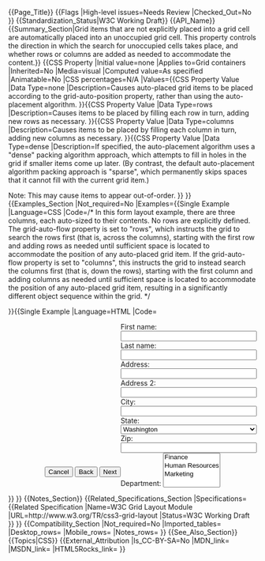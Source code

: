 {{Page_Title}}
{{Flags
|High-level issues=Needs Review
|Checked_Out=No
}}
{{Standardization_Status|W3C Working Draft}}
{{API_Name}}
{{Summary_Section|Grid items that are not explicitly placed into a grid cell are automatically placed into an unoccupied grid cell. This property controls the direction in which the search for unoccupied cells takes place, and whether rows or columns are added as needed to accommodate the content.}}
{{CSS Property
|Initial value=none
|Applies to=Grid containers
|Inherited=No
|Media=visual
|Computed value=As specified
|Animatable=No
|CSS percentages=N/A
|Values={{CSS Property Value
|Data Type=none
|Description=Causes auto-placed grid items to be placed according to the grid-auto-position property, rather than using the auto-placement algorithm.
}}{{CSS Property Value
|Data Type=rows
|Description=Causes items to be placed by filling each row in turn, adding new rows as necessary.
}}{{CSS Property Value
|Data Type=columns
|Description=Causes items to be placed by filling each column in turn, adding new columns as necessary.
}}{{CSS Property Value
|Data Type=dense
|Description=If specified, the auto-placement algorithm uses a "dense" packing algorithm approach, which attempts to fill in holes in the grid if smaller items come up later. (By contrast, the default auto-placement algorithm packing approach is "sparse", which permanently skips spaces that it cannot fill with the current grid item.)

Note: This may cause items to appear out-of-order.
}}
}}
{{Examples_Section
|Not_required=No
|Examples={{Single Example
|Language=CSS
|Code=/*
In this form layout example, there are three columns, each auto-sized to their
contents. No rows are explicitly defined. The grid-auto-flow property is set to "rows", 
which instructs the grid to search the rows first (that is, across the columns), 
starting with the first row and adding rows as needed until sufficient space 
is located to accommodate the position of any auto-placed grid item.
If the grid-auto-flow property is set to "columns", this instructs the grid to instead
search the columns first (that is, down the rows), starting with the first column
and adding columns as needed until sufficient space is located to accommodate 
the position of any auto-placed grid item, resulting in a significantly different
object sequence within the grid.
*/
<style type="text/css">
  form {
    display: grid;
    /* Define three columns, all content-sized,
       and name the corresponding lines. */
    grid-template-columns: (labels) auto (controls) auto (oversized) auto;
    grid-auto-flow: rows;
  }
  form > label {
    /* Place all labels in the "labels" column and 
       automatically find the next available row. */
    grid-column: labels;
    grid-row: auto;
  }
  form > input, form > select {
    /* Place all controls in the "controls" column and 
       automatically find the next available row. */
    grid-column: controls;
    grid-row: auto;
  }

  #department {
    /* Auto place this item in the "oversized" column 
       in the first row where an area that spans three rows 
       won’t overlap other explicitly placed items or areas 
       or any items automatically placed prior to this area. */
    grid-column: oversized;
    grid-row: span 3;
  }

  /* Place all the buttons of the form 
     in the explicitly defined grid area. */
  #buttons {
    grid-row: auto;

    /* Ensure the button area spans the entire grid element 
       in the row axis. */
    grid-column: 1 / -1;
    text-align: end;
  }
</style>
}}{{Single Example
|Language=HTML
|Code=<form>
  <label for="firstname">First name:</label>
  <input type="text" id="firstname" name="firstname" />
  <label for="lastname">Last name:</label>
  <input type="text" id="lastname" name="lastname" />
  <label for="address">Address:</label>
  <input type="text" id="address" name="address" />
  <label for="address2">Address 2:</label>
  <input type="text" id="address2" name="address2" />
  <label for="city">City:</label>
  <input type="text" id="city" name="city" />
  <label for="state">State:</label>
  <select type="text" id="state" name="state">
    <option value="WA">Washington</option>
  </select>
  <label for="zip">Zip:</label>
  <input type="text" id="zip" name="zip" />

  <div id="department">
    <label for="department">Department:</label>
    <select id="department" name="department" multiple>
      <option value="finance">Finance</option>
      <option value="humanresources">Human Resources</option>
      <option value="marketing">Marketing</option>
    </select>
  </div>

  <div id="buttons">
    <button id="cancel">Cancel</button>
    <button id="back">Back</button>
    <button id="next">Next</button>
  </div>
</form>
}}
}}
{{Notes_Section}}
{{Related_Specifications_Section
|Specifications={{Related Specification
|Name=W3C Grid Layout Module
|URL=http://www.w3.org/TR/css3-grid-layout
|Status=W3C Working Draft
}}
}}
{{Compatibility_Section
|Not_required=No
|Imported_tables=
|Desktop_rows=
|Mobile_rows=
|Notes_rows=
}}
{{See_Also_Section}}
{{Topics|CSS}}
{{External_Attribution
|Is_CC-BY-SA=No
|MDN_link=
|MSDN_link=
|HTML5Rocks_link=
}}